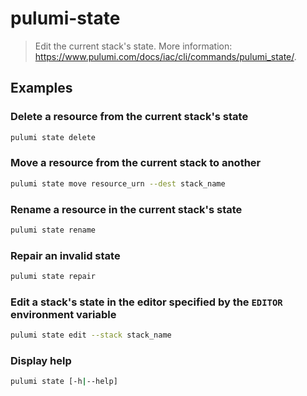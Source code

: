 # pulumi-state

> Edit the current stack's state. More information: <https://www.pulumi.com/docs/iac/cli/commands/pulumi_state/>.

## Examples

### Delete a resource from the current stack's state

```bash
pulumi state delete
```

### Move a resource from the current stack to another

```bash
pulumi state move resource_urn --dest stack_name
```

### Rename a resource in the current stack's state

```bash
pulumi state rename
```

### Repair an invalid state

```bash
pulumi state repair
```

### Edit a stack's state in the editor specified by the `EDITOR` environment variable

```bash
pulumi state edit --stack stack_name
```

### Display help

```bash
pulumi state [-h|--help]
```
